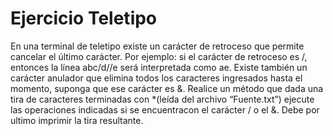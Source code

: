 # Ejercicio Teletipo

En  una  terminal  de  teletipo  existe  un  carácter  de retroceso  que  permite  cancelar el  último  carácter. Por  ejemplo:  si  el  carácter  de  retroceso  es  /, entonces  la  línea abc/d//e  será  interpretada  como ae. Existe también un carácter anulador que elimina todos los caracteres ingresados hasta el momento, suponga que ese carácter es &. Realice un método que  dada  una  tira  de  caracteres  terminadas  con  *(leída   del   archivo   “Fuente.txt”)   ejecute   las operaciones indicadas si se encuentracon el carácter / o el &. Debe por ultimo imprimir la tira resultante.